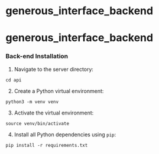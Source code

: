 # generous_interface_backend
# generous_interface_backend

### Back-end Installation

1. Navigate to the server directory:

```shell
cd api
```

2. Create a Python virtual environment:

```shell
python3 -m venv venv
```

3. Activate the virtual environment:

```shell
source venv/bin/activate
```

4. Install all Python dependencies using `pip`:

```shell
pip install -r requirements.txt
```
